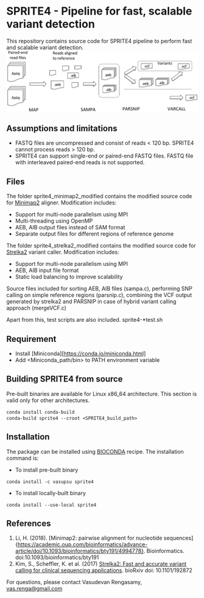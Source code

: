 # SPRITE4 - Pipeline for fast, scalable variant detection

This repository contains source code for SPRITE4 pipeline to perform fast and scalable variant detection. 
![workflow](workflow.png)

## Assumptions and limitations

- FASTQ files are uncompressed and consist of reads < 120 bp. SPRITE4 cannot process reads > 120 bp.
- SPRITE4 can support single-end or paired-end FASTQ files. FASTQ file with interleaved paired-end reads is not supported.


## Files

The folder sprite4\_minimap2\_modified contains the modified source code for [Minimap2](https://github.com/lh3/minimap2) aligner. Modification includes:

- Support for multi-node parallelism using MPI
- Multi-threading using OpenMP
- AEB, AIB output files instead of SAM format
- Separate output files for different regions of reference genome

The folder sprite4\_strelka2\_modified contains the modified source code for [Strelka2](https://github.com/Illumina/strelka) variant caller. Modification includes:

- Support for multi-node parallelism using MPI
- AEB, AIB input file format
- Static load balancing to improve scalability

Source files included for sorting AEB, AIB files (sampa.c), performing SNP calling on simple reference regions (parsnip.c), combining the VCF output generated by strelka2 and PARSNIP in case of hybrid variant calling approach (mergeVCF.c)

Apart from this, test scripts are also included. sprite4-\*test.sh

## Requirement

- Install [Miniconda][https://conda.io/miniconda.html]
- Add <Miniconda\_path/bin> to PATH environment variable

## Building SPRITE4 from source

Pre-built binaries are available for Linux x86\_64 architecture. This section is valid only for other architectures.
```
conda install conda-build
conda-build sprite4 --croot <SPRITE4_build_path>
```

## Installation

The package can be installed using [BIOCONDA](https://bioconda.github.io/) recipe. The installation command is:

- To install pre-built binary

```
conda install -c vasupsu sprite4
```

- To install locally-built binary

```
conda install --use-local sprite4
```

## References
1. Li, H. (2018). [Minimap2: pairwise alignment for nucleotide sequences]{https://academic.oup.com/bioinformatics/advance-article/doi/10.1093/bioinformatics/bty191/4994778}. Bioinformatics. doi:10.1093/bioinformatics/bty191
2. Kim, S., Scheffler, K. et al. (2017) [Strelka2: Fast and accurate variant calling for clinical sequencing applications](https://www.biorxiv.org/content/early/2017/09/23/192872). bioRxiv doi: 10.1101/192872

For questions, please contact Vasudevan Rengasamy, vas.renga@gmail.com
